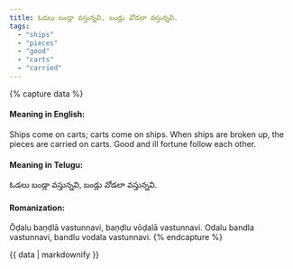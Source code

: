 ```yaml
---
title: ఓడలు బండ్లా వస్తున్నవి, బండ్లు వోడలా వస్తున్నవి.
tags:
  - "ships"
  - "pieces"
  - "good"
  - "carts"
  - "carried"
---
```


{% capture data %}
#### Meaning in English:
Ships come on carts; carts come on ships.
When ships are broken up, the pieces are carried on carts.
Good and ill fortune follow each other.

#### Meaning in Telugu:
ఓడలు బండ్లా వస్తున్నవి, బండ్లు వోడలా వస్తున్నవి.

#### Romanization:
Ōḍalu baṇḍlā vastunnavi, baṇḍlu vōḍalā vastunnavi.
Odalu bandla vastunnavi, bandlu vodala vastunnavi.
{% endcapture %}

{{ data | markdownify }}

